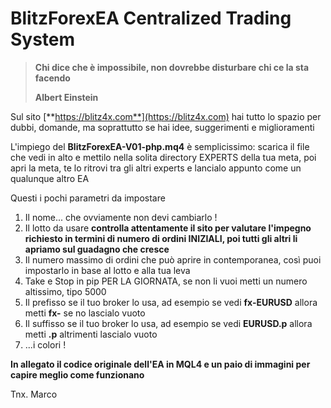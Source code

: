 # BlitzForexEA Centralized Trading System

> **Chi dice che è impossibile, non dovrebbe disturbare chi ce la sta facendo**
>
> **Albert Einstein**

Sul sito [**https://blitz4x.com**](https://blitz4x.com) hai tutto lo spazio per dubbi, domande, ma soprattutto se hai idee, suggerimenti e miglioramenti

L'impiego del **BlitzForexEA-V01-php.mq4** è semplicissimo: scarica il file che vedi in alto e mettilo nella solita directory EXPERTS della tua meta, poi apri la meta, te lo ritrovi tra gli altri experts e lancialo appunto come un qualunque altro EA

Questi i pochi parametri da impostare

1.  Il nome... che ovviamente non devi cambiarlo !
2.  Il lotto da usare **controlla attentamente il sito per valutare l'impegno richiesto in termini di numero di ordini INIZIALI, poi tutti gli altri li apriamo sul guadagno che cresce**
3.  Il numero massimo di ordini che può aprire in contemporanea, così puoi impostarlo in base al lotto e alla tua leva
4.  Take e Stop in pip PER LA GIORNATA, se non li vuoi metti un numero altissimo, tipo 5000
5.  Il prefisso se il tuo broker lo usa, ad esempio se vedi **fx-EURUSD** allora metti **fx-** se no lascialo vuoto
6.  Il suffisso se il tuo broker lo usa, ad esempio se vedi **EURUSD.p** allora metti **.p** altrimenti lascialo vuoto
7.  ...i colori !

**In allegato il codice originale dell'EA in MQL4 e un paio di immagini per capire meglio come funzionano**

Tnx. Marco
